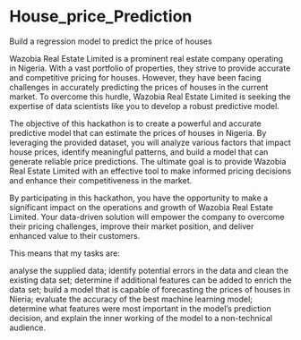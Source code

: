 # House_price_Prediction
Build a regression model to predict the price of houses 

Wazobia Real Estate Limited is a prominent real estate company operating in Nigeria. With a vast portfolio of properties, they strive to provide accurate and competitive pricing for houses. However, they have been facing challenges in accurately predicting the prices of houses in the current market. To overcome this hurdle, Wazobia Real Estate Limited is seeking the expertise of data scientists like you to develop a robust predictive model.

The objective of this hackathon is to create a powerful and accurate predictive model that can estimate the prices of houses in Nigeria. By leveraging the provided dataset, you will analyze various factors that impact house prices, identify meaningful patterns, and build a model that can generate reliable price predictions. The ultimate goal is to provide Wazobia Real Estate Limited with an effective tool to make informed pricing decisions and enhance their competitiveness in the market.

By participating in this hackathon, you have the opportunity to make a significant impact on the operations and growth of Wazobia Real Estate Limited. Your data-driven solution will empower the company to overcome their pricing challenges, improve their market position, and deliver enhanced value to their customers.

This means that my tasks are:

analyse the supplied data;
identify potential errors in the data and clean the existing data set;
determine if additional features can be added to enrich the data set;
build a model that is capable of forecasting the prices of houses in Nieria;
evaluate the accuracy of the best machine learning model;
determine what features were most important in the model’s prediction decision, and
explain the inner working of the model to a non-technical audience.
